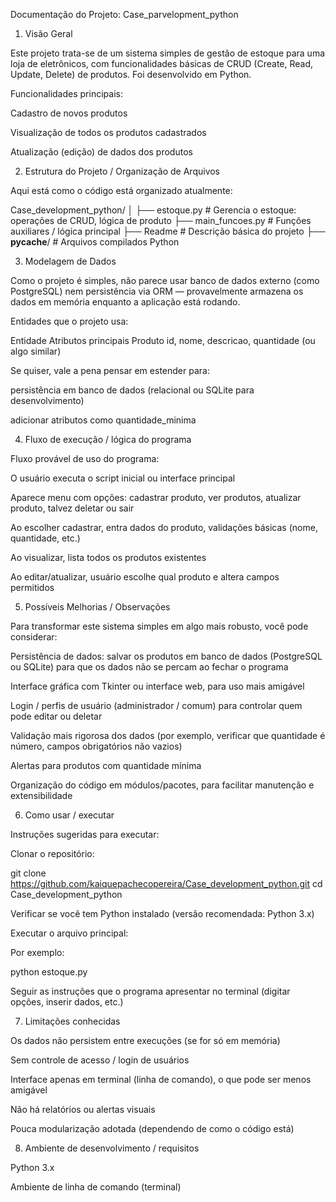 Documentação do Projeto: Case_parvelopment_python
1. Visão Geral

Este projeto trata-se de um sistema simples de gestão de estoque para uma loja de eletrônicos, com funcionalidades básicas de CRUD (Create, Read, Update, Delete) de produtos. Foi desenvolvido em Python.

Funcionalidades principais:

Cadastro de novos produtos

Visualização de todos os produtos cadastrados

Atualização (edição) de dados dos produtos

2. Estrutura do Projeto / Organização de Arquivos

Aqui está como o código está organizado atualmente:

Case_development_python/
│
├── estoque.py           # Gerencia o estoque: operações de CRUD, lógica de produto
├── main_funcoes.py      # Funções auxiliares / lógica principal
├── Readme               # Descrição básica do projeto
├── __pycache__/         # Arquivos compilados Python

3. Modelagem de Dados

Como o projeto é simples, não parece usar banco de dados externo (como PostgreSQL) nem persistência via ORM — provavelmente armazena os dados em memória enquanto a aplicação está rodando.

Entidades que o projeto usa:

Entidade	Atributos principais
Produto	id, nome, descricao, quantidade (ou algo similar)

Se quiser, vale a pena pensar em estender para:

persistência em banco de dados (relacional ou SQLite para desenvolvimento)

adicionar atributos como quantidade_minima

4. Fluxo de execução / lógica do programa

Fluxo provável de uso do programa:

O usuário executa o script inicial ou interface principal

Aparece menu com opções: cadastrar produto, ver produtos, atualizar produto, talvez deletar ou sair

Ao escolher cadastrar, entra dados do produto, validações básicas (nome, quantidade, etc.)

Ao visualizar, lista todos os produtos existentes

Ao editar/atualizar, usuário escolhe qual produto e altera campos permitidos

5. Possíveis Melhorias / Observações

Para transformar este sistema simples em algo mais robusto, você pode considerar:

Persistência de dados: salvar os produtos em banco de dados (PostgreSQL ou SQLite) para que os dados não se percam ao fechar o programa

Interface gráfica com Tkinter ou interface web, para uso mais amigável

Login / perfis de usuário (administrador / comum) para controlar quem pode editar ou deletar

Validação mais rigorosa dos dados (por exemplo, verificar que quantidade é número, campos obrigatórios não vazios)

Alertas para produtos com quantidade mínima

Organização do código em módulos/pacotes, para facilitar manutenção e extensibilidade

6. Como usar / executar

Instruções sugeridas para executar:

Clonar o repositório:

git clone https://github.com/kaiquepachecopereira/Case_development_python.git
cd Case_development_python


Verificar se você tem Python instalado (versão recomendada: Python 3.x)

Executar o arquivo principal:

Por exemplo:

python estoque.py


Seguir as instruções que o programa apresentar no terminal (digitar opções, inserir dados, etc.)

7. Limitações conhecidas

Os dados não persistem entre execuções (se for só em memória)

Sem controle de acesso / login de usuários

Interface apenas em terminal (linha de comando), o que pode ser menos amigável

Não há relatórios ou alertas visuais

Pouca modularização adotada (dependendo de como o código está)

8. Ambiente de desenvolvimento / requisitos

Python 3.x

Ambiente de linha de comando (terminal)

